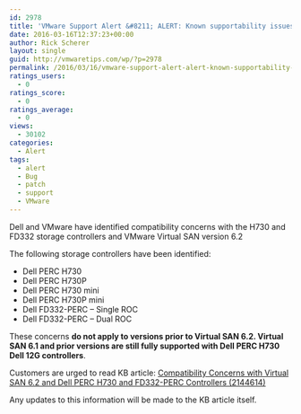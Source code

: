 ```yaml
---
id: 2978
title: 'VMware Support Alert &#8211; ALERT: Known supportability issues with certain Dell 12G controllers and Virtual SAN'
date: 2016-03-16T12:37:23+00:00
author: Rick Scherer
layout: single
guid: http://vmwaretips.com/wp/?p=2978
permalink: /2016/03/16/vmware-support-alert-alert-known-supportability-issues-with-certain-dell-12g-controllers-and-virtual-san/
ratings_users:
  - 0
ratings_score:
  - 0
ratings_average:
  - 0
views:
  - 30102
categories:
  - Alert
tags:
  - alert
  - Bug
  - patch
  - support
  - VMware
---
```

<a style="float: right;" href="/tp/.a/6a00d8341c328153ef01543330c84d970c-pi"><br /> </a>Dell and VMware have identified compatibility concerns with the H730 and FD332 storage controllers and VMware Virtual SAN version 6.2

The following storage controllers have been identified:

  * Dell PERC H730
  * Dell PERC H730P
  * Dell PERC H730 mini
  * Dell PERC H730P mini
  * Dell FD332-PERC – Single ROC
  * Dell FD332-PERC – Dual ROC

These concerns **do not apply to versions prior to Virtual SAN 6.2. Virtual SAN 6.1 and prior versions are still fully supported with Dell PERC H730 Dell 12G controllers**.

Customers are urged to read KB article: <a href="http://vmw.re/1Lr40Vu" target="_blank">Compatibility Concerns with Virtual SAN 6.2 and Dell PERC H730 and FD332-PERC Controllers (2144614)</a>

Any updates to this information will be made to the KB article itself.